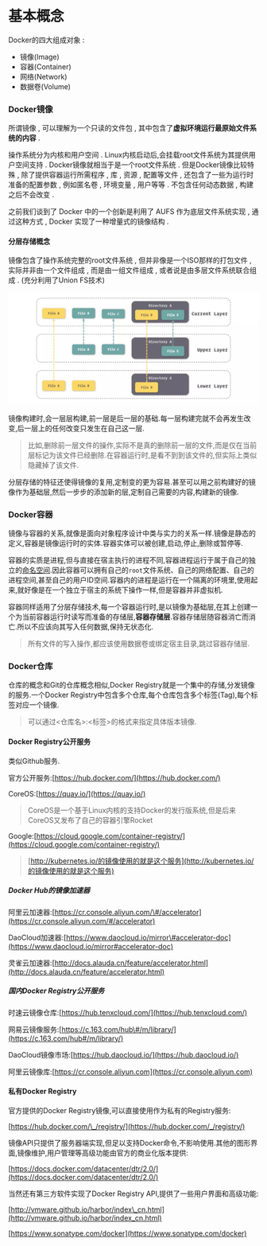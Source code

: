# 基本概念

Docker的四大组成对象 :

* 镜像\(Image\)
* 容器\(Container\)
* 网络\(Network\)
* 数据卷\(Volume\)

### **Docker镜像**

所谓镜像 , 可以理解为一个只读的文件包 , 其中包含了**虚拟环境运行最原始文件系统的内容** .

操作系统分为内核和用户空间 . Linux内核启动后,会挂载root文件系统为其提供用户空间支持 . Docker镜像就相当于是一个root文件系统 . 但是Docker镜像比较特殊 , 除了提供容器运行所需程序 , 库 , 资源 , 配置等文件 , 还包含了一些为运行时准备的配置参数 , 例如匿名卷 , 环境变量 , 用户等等 . 不包含任何动态数据 , 构建之后不会改变 .

之前我们谈到了 Docker 中的一个创新是利用了 AUFS 作为底层文件系统实现 , 通过这种方式 , Docker 实现了一种增量式的镜像结构 .

#### 分层存储概念

镜像包含了操作系统完整的root文件系统 , 但并非像是一个ISO那样的打包文件 , 实际并非由一个文件组成 , 而是由一组文件组成 , 或者说是由多层文件系统联合组成 . \(充分利用了Union FS技术\)

![](/assets/AUFS.png)

镜像构建时,会一层层构建,前一层是后一层的基础.每一层构建完就不会再发生改变,后一层上的任何改变只发生在自己这一层.

> 比如,删除前一层文件的操作,实际不是真的删除前一层的文件,而是仅在当前层标记为该文件已经删除.在容器运行时,是看不到到该文件的,但实际上类似隐藏掉了该文件.

分层存储的特征还使得镜像的复用,定制变的更为容易.甚至可以用之前构建好的镜像作为基础层,然后一步步的添加新的层,定制自己需要的内容,构建新的镜像.

### Docker容器

镜像与容器的关系,就像是面向对象程序设计中类与实力的关系一样.镜像是静态的定义,容器是镜像运行时的实体.容器实体可以被创建,启动,停止,删除或暂停等.

容器的实质是进程,但与直接在宿主执行的进程不同,容器进程运行于属于自己的独立的[命名空间](https://en.wikipedia.org/wiki/Linux_namespaces).因此容器可以拥有自己的`root`文件系统、自己的网络配置、自己的进程空间,甚至自己的用户ID空间.容器内的进程是运行在一个隔离的环境里,使用起来,就好像是在一个独立于宿主的系统下操作一样,但是容器并非虚拟机.

容器同样适用了分层存储技术,每一个容器运行时,是以镜像为基础层,在其上创建一个为当前容器运行时读写而准备的存储层,**容器存储层**.容器存储层随容器消亡而消亡.所以不应该向其写入任何数据,保持无状态化.

> 所有文件的写入操作,都应该使用数据卷或绑定宿主目录,跳过容器存储层.

### Docker仓库

仓库的概念和Git的仓库概念相似,Docker Registry就是一个集中的存储,分发镜像的服务.一个Docker Registry中包含多个仓库,每个仓库包含多个标签\(Tag\),每个标签对应一个镜像.

> 可以通过&lt;仓库名&gt;:&lt;标签&gt;的格式来指定具体版本镜像.

#### Docker Registry公开服务

类似Github服务.

官方公开服务:[https://hub.docker.com/](https://hub.docker.com/)

CoreOS:[https://quay.io/](https://quay.io/)

> CoreOS是一个基于Linux内核的支持Docker的发行版系统,但是后来CoreOS又发布了自己的容器引擎Rocket

Google:[https://cloud.google.com/container-registry/](https://cloud.google.com/container-registry/)

> [http://kubernetes.io/的镜像使用的就是这个服务](http://kubernetes.io/的镜像使用的就是这个服务)

##### Docker Hub的镜像加速器

阿里云加速器:[https://cr.console.aliyun.com/\#/accelerator](https://cr.console.aliyun.com/#/accelerator)

DaoCloud加速器:[https://www.daocloud.io/mirror\#accelerator-doc](https://www.daocloud.io/mirror#accelerator-doc)

灵雀云加速器:[http://docs.alauda.cn/feature/accelerator.html](http://docs.alauda.cn/feature/accelerator.html)

##### 国内Docker Registry公开服务

时速云镜像仓库:[https://hub.tenxcloud.com/](https://hub.tenxcloud.com/)

网易云镜像服务:[https://c.163.com/hub\#/m/library/](https://c.163.com/hub#/m/library/)

DaoCloud镜像市场:[https://hub.daocloud.io/](https://hub.daocloud.io/)

阿里云镜像库:[https://cr.console.aliyun.com](https://cr.console.aliyun.com)

#### 私有Docker Registry

官方提供的Docker Registry镜像,可以直接使用作为私有的Registry服务:

[https://hub.docker.com/\_/registry/](https://hub.docker.com/_/registry/)

镜像API只提供了服务器端实现,但足以支持Docker命令,不影响使用.其他的图形界面,镜像维护,用户管理等高级功能由官方的商业化版本提供:

[https://docs.docker.com/datacenter/dtr/2.0/](https://docs.docker.com/datacenter/dtr/2.0/)

当然还有第三方软件实现了Docker Registry API,提供了一些用户界面和高级功能:

[http://vmware.github.io/harbor/index\_cn.html](http://vmware.github.io/harbor/index_cn.html)

[https://www.sonatype.com/docker](https://www.sonatype.com/docker)

